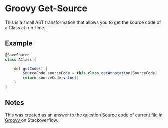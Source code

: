 # Groovy Get-Source

This is a small AST transformation that allows you to get the source code of a Class at run-time.

## Example

```groovy
@SaveSource
class AClass {

    def getCode() {
        SourceCode sourceCode = this.class.getAnnotation(SourceCode)
        return sourceCode.value()
    }
}
```

## Notes
This was created as an answer to the question [Source code of current file in Groovy
](https://stackoverflow.com/questions/49997140/source-code-of-current-file-in-groovy) on Stackoverflow.